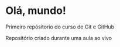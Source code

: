 # Olá, mundo!
 Primeiro repósitorio do curso de Git e GitHub

Repositório criado durante uma aula ao vivo